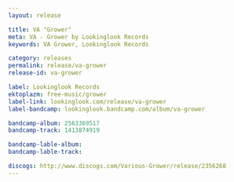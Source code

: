 ```yaml
---
layout: release

title: VA "Grower"
meta: VA - Grower by Lookinglook Records
keywords: VA Grower, Lookinglook Records

category: releases
permalink: release/va-grower
release-id: va-grower

label: Lookinglook Records
ektoplazm: free-music/grower
label-link: lookinglook.com/release/va-grower
label-bandcamp: lookinglook.bandcamp.com/album/va-grower

bandcamp-album: 2563369517
bandcamp-track: 1413874919

bandcamp-lable-album: 
bandcamp-lable-track: 

discogs: http://www.discogs.com/Various-Grower/release/2356268
---
```


